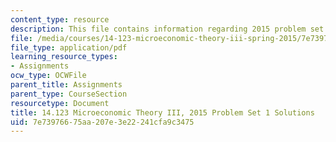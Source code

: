 ```yaml
---
content_type: resource
description: This file contains information regarding 2015 problem set 1 solutions.
file: /media/courses/14-123-microeconomic-theory-iii-spring-2015/7e73976675aa207e3e22241cfa9c3475_MIT14_123S15_PSet_1_Sol_15.pdf
file_type: application/pdf
learning_resource_types:
- Assignments
ocw_type: OCWFile
parent_title: Assignments
parent_type: CourseSection
resourcetype: Document
title: 14.123 Microeconomic Theory III, 2015 Problem Set 1 Solutions
uid: 7e739766-75aa-207e-3e22-241cfa9c3475
---
```

